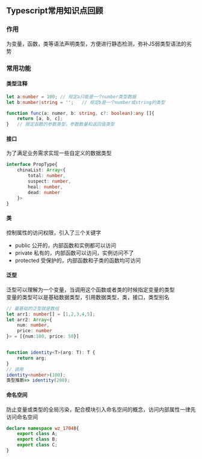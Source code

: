 ## Typescript常用知识点回顾

### 作用
为变量，函数，类等语法声明类型，方便进行静态检测，弥补JS弱类型语法的劣势

### 常用功能

#### 类型注释
```ts
let a:number = 100; // 规定a只能是一个number类型数据
let b:number|string = '';   // 规定b是一个number或string的类型

function func(a: numer, b: string, c?: boolean):any []{
    return [a, b, c];
}   // 限定函数的参数类型，参数数量和返回值类型
```

#### 接口
为了满足业务需求实现一些自定义的数据类型
```ts
interface PropType{
    chinaList: Array<{
        total: number,
        suspect: number,
        heal: number,
        dead: number
    }>
}
```

#### 类
控制属性的访问权限，引入了三个关键字
- public 公开的，内部函数和实例都可以访问
- private 私有的，内部函数可以访问，实例访问不了
- protected 受保护的，内部函数和子类的函数均可访问


#### 泛型
泛型可以理解为一个变量，当调用这个函数或者类的时候指定变量的类型  
变量的类型可以是基础数据类型，引用数据类型，类，接口，类型别名
```ts
// 最基础的泛型就是数组
let arr1: number[] = [1,2,3,4,5];
let arr2: Array<{
    num: number,
    price: number
}> = [{num:100, price: 50}]


function identity<T>(arg: T): T {
    return arg;
}
// 调用
identity<number>(100);
类型推断=> identity(200);
```

#### 命名空间
防止变量或类型的全局污染，配合模块引入命名空间的概念，访问内部属性一律先访问命名空间
```ts
declare namespace wz_1704B{
    export class A;
    export class B;
    export class C;
}
```